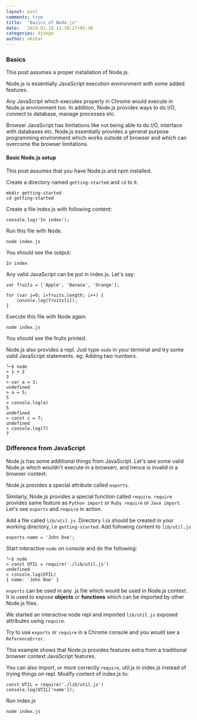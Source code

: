 ```yaml
---
layout: post
comments: true
title:  "Basics of Node.js"
date:   2019-01-18 11:30:27+05:30
categories: django
author: akshar
---
```


### Basics

This post assumes a proper installation of Node.js.

Node.js is essentially JavaScript execution environment with some added features.

Any JavaScript which executes properly in Chrome would execute in Node.js environment too. In addition, Node.js provides ways to do I/O, connect to database, manage processes etc.

Browser JavaScript has limitations like not being able to do I/O, interface with databases etc. Node.js essentially provides a general purpose programming environment which works outside of browser and which can overcome the browser limitations.

#### Basic Node.js setup

This post assumes that you have Node.js and npm installed.

Create a directory named `getting-started` and `cd` to it.

    mkdir getting-started
    cd getting-started

Create a file index.js with following content:

    console.log('In index');

Run this file with Node.

    node index.js

You should see the output:

    In index

Any valid JavaScript can be put in index.js. Let's say:

    var fruits = ['Apple', 'Banana', 'Orange'];

    for (var i=0; i<fruits.length; i++) {
        console.log(fruits[i]);
    }

Execute this file with Node again.

    node index.js

You should see the fruits printed.

Node.js also provides a repl. Just type `node` in your terminal and try some valid JavaScript statements. eg: Adding two numbers.

    ╰─$ node
    > 1 + 2
    3
    > var a = 3;
    undefined
    > a = 5;
    5
    > console.log(a)
    5
    undefined
    > const c = 7;
    undefined
    > console.log(7)
    7

### Difference from JavaScript

Node.js has some additional things from JavaScript. Let's see some valid Node.js which wouldn't execute in a browserr, and hence is invalid in a browser context.

Node.js provides a special attribute called `exports`.

Similarly, Node.js provides a special function called `require`. `require` provides same feature as `Python import` or `Ruby require` or `Java import`. Let's see `exports` and `require` in action.

Add a file called `lib/util.js`. Directory `lib` should be created in your working directory, i.e `getting-started`. Add following content to `lib/util.js`

    exports.name = 'John Doe';

Start interactive `node` on console and do the following:

    ╰─$ node
    > const UTIL = require('./lib/util.js')
    undefined
    > console.log(UTIL)
    { name: 'John Doe' }

`exports` can be used in any .js file which would be used in Node.js context. It is used to expose **objects** or **functions** which can be imported by other Node.js files.

We started an interactive node repl and imported `lib/util.js` exposed attributes using `require`.

Try to use `exports` or `require` in a Chrome console and you would see a `ReferenceError`.

This example shows that Node.js provides features extra from a traditional browser context JavaScript features.

You can also import, or more correctly `require`, util.js in index.js instead of trying things on repl. Modify content of index.js to:

    const UTIL = require('./lib/util.js')
    console.log(UTIL['name']);

Run index.js

    node index.js
